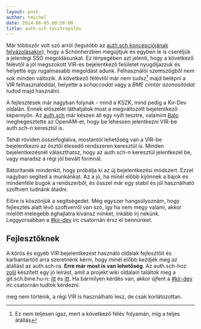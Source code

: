 ```yaml
---
layout: post
author: tmichel
date: 2014-06-05 00:56:00
title: auth.sch tesztrepülés
---
```


Már többször volt szó arról (legutóbb az [auth.sch koncepciójának
felvázolásakor][1]), hogy a Schönherzben megújítjuk és egyben le is cseréljük a
jelenlegi SSO megoldásunkat. Ez lényegében azt jelenti, hogy a következő
félévtől a jól megszokott VIR-es bejelentkező felületet nyugdíjazzuk és helyette
egy rugalmasabb megoldást adunk. Felhasználói szemszögből nem sok minden
változik. A következő félévtől már nem tudsz[^1] majd belépni a VIR
felhasználóddal, helyette a _schaccodat_ vagy a _BME címtár azonosítódat_ tudod
majd használni.

A fejlesztések már nagyban folynak - mind a KSZK, mind pedig a Kir-Dev oldalán.
Ennek előszelét láthatjátok most a megváltozott bejelentkező képernyőn. Az
[auth.sch][2] már készen áll egy nyílt tesztre, valamint [Balo][3]
meghegesztette az OpenAM-et, hogy be lehessen jelentkezni VIR-be auth.sch-n
keresztül is.

Tehát röviden összefoglalva, mostantól lehetőség van a VIR-be bejelentkezni az
ősztől élesedő rendszeren keresztül is. Minden bejelentkezésnél választhatsz,
hogy az auth.sch-n keresztül jelentkezel be, vagy maradsz a régi jól bevált
formnál.

Bátorítanék mindenkit, hogy próbálja ki az új bejelentkezési módszert. Ezzel
nagyban segíted a munkánkat. Az a jó, ha minél előbb kijönnek a bajok és
mindenféle bugok a rendszerből, és ősszel már egy stabil és jól használható
szoftvert tudnánk átadni.

Előre is köszönjük a segítségedet. Még egyszer hangsúlyoznám, hogy fejlesztés
alatt lévő szoftverről van szó, így ha nem megy valami, akkor mielőtt melegebb
éghajlatra kívánsz minket, inkább írj nekünk. Leggyorsabban a [#kir-dev][4] irc
csatornán érsz el bennünket.

## Fejlesztőknek

A körös és egyéb VIR bejelentkezést használó oldalak fejlesztőit és
karbantartóit arra szeretnénk kérni, hogy minél előbb kezdjék meg az átállást az
auth.sch-ra. **Erre már most is van lehetőség**. Az auth.sch-hoz [zolij][5]
készített egy jó leírást, amit a projekt wiki oldalain találtok meg a
git.sch.bme.hu-n: [itt][6] és [itt][7]. Ha bármilyen kérdés van, akkor újfent a
[#kir-dev][4] irc csatornán tudtok kérdezni.

[^1]: Ez nem teljesen igaz, mert a következő félév folyamán, míg a teljes átállás

meg nem történik, a régi VIR is használható lesz, de csak korlátozottan.

[1]: /post/2014-03-16-auth-sch
[2]: https://auth.sch.bme.hu/
[3]: https://twitter.com/vbalazs
[4]: http://webchat.freenode.net/?channels=kir-dev
[5]: https://twitter.com/zolij
[6]: https://git.sch.bme.hu/kszk/authsch/wikis/oauth_client
[7]: https://git.sch.bme.hu/kszk/authsch/wikis/api
